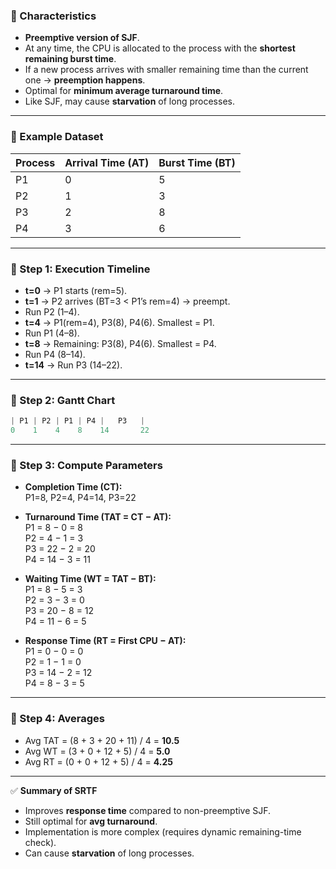 
### 🔹 Characteristics

- **Preemptive version of SJF**.
- At any time, the CPU is allocated to the process with the **shortest remaining burst time**.
- If a new process arrives with smaller remaining time than the current one → **preemption happens**.
- Optimal for **minimum average turnaround time**.
- Like SJF, may cause **starvation** of long processes.

---

### 🔹 Example Dataset

|Process|Arrival Time (AT)|Burst Time (BT)|
|---|---|---|
|P1|0|5|
|P2|1|3|
|P3|2|8|
|P4|3|6|

---

### 🔹 Step 1: Execution Timeline

- **t=0** → P1 starts (rem=5).
- **t=1** → P2 arrives (BT=3 < P1’s rem=4) → preempt.
- Run P2 (1–4).
- **t=4** → P1(rem=4), P3(8), P4(6). Smallest = P1.
- Run P1 (4–8).
- **t=8** → Remaining: P3(8), P4(6). Smallest = P4.
- Run P4 (8–14).
- **t=14** → Run P3 (14–22).

---

### 🔹 Step 2: Gantt Chart

```kotlin
| P1 | P2 | P1 | P4 |   P3   | 
0    1    4    8    14       22
```
---

### 🔹 Step 3: Compute Parameters

- **Completion Time (CT):**  
    P1=8, P2=4, P4=14, P3=22

- **Turnaround Time (TAT = CT − AT):**  
    P1 = 8 − 0 = 8  
    P2 = 4 − 1 = 3  
    P3 = 22 − 2 = 20  
    P4 = 14 − 3 = 11

- **Waiting Time (WT = TAT − BT):**  
    P1 = 8 − 5 = 3  
    P2 = 3 − 3 = 0  
    P3 = 20 − 8 = 12  
    P4 = 11 − 6 = 5

- **Response Time (RT = First CPU − AT):**  
    P1 = 0 − 0 = 0  
    P2 = 1 − 1 = 0  
    P3 = 14 − 2 = 12  
    P4 = 8 − 3 = 5


---

### 🔹 Step 4: Averages

- Avg TAT = (8 + 3 + 20 + 11) / 4 = **10.5**
- Avg WT = (3 + 0 + 12 + 5) / 4 = **5.0**
- Avg RT = (0 + 0 + 12 + 5) / 4 = **4.25**

---

✅ **Summary of SRTF**

- Improves **response time** compared to non-preemptive SJF.
- Still optimal for **avg turnaround**.
- Implementation is more complex (requires dynamic remaining-time check).
- Can cause **starvation** of long processes.